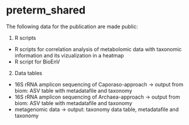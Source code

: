 # preterm_shared

The following data for the publication are made public:
1) R scripts
- R scripts for correlation analysis of metabolomic data with taxonomic information and its vizualization in a heatmap
- R script for BioEnV
2) Data tables
- 16S rRNA amplicon sequencing of Caporaso-approach -> output from biom: ASV table with metadatafile and taxonomy
- 16S rRNA amplicon sequencing of Archaea-approach -> output from biom: ASV table with metadatafile and taxonomy
- metagenomic data -> output: taxonomy data table, metadatafile and taxonomy
